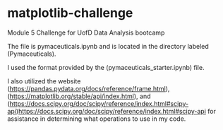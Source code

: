 # matplotlib-challenge
Module 5 Challenge for UofD Data Analysis bootcamp

The file is pymaceuticals.ipynb and is located in the directory labeled (Pymaceuticals).

I used the format provided by the (pymaceuticals_starter.ipynb) file.

I also utilized the website (https://pandas.pydata.org/docs/reference/frame.html), (https://matplotlib.org/stable/api/index.html), and (https://docs.scipy.org/doc/scipy/reference/index.html#scipy-api)https://docs.scipy.org/doc/scipy/reference/index.html#scipy-api for assistance in determining what operations to use in my code.
